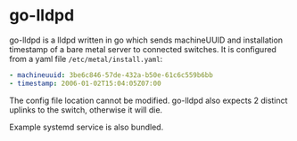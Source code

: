 # go-lldpd

go-lldpd is a lldpd written in go which sends machineUUID and installation timestamp of a bare metal server to connected switches.
It is configured from a yaml file `/etc/metal/install.yaml`:

```yaml
- machineuuid: 3be6c846-57de-432a-b50e-61c6c559b6bb
- timestamp: 2006-01-02T15:04:05Z07:00
```

The config file location cannot be modified.
go-lldpd also expects 2 distinct uplinks to the switch, otherwise it will die.

Example systemd service is also bundled.